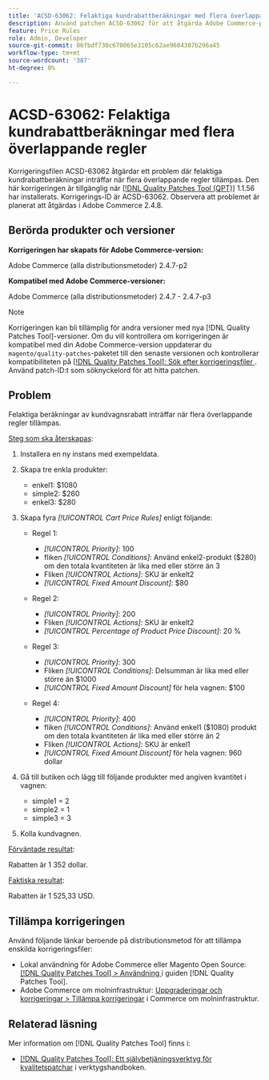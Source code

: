```yaml
---
title: 'ACSD-63062: Felaktiga kundrabattberäkningar med flera överlappande regler'
description: Använd patchen ACSD-63062 för att åtgärda Adobe Commerce-problemet där felaktiga kundrabattberäkningar inträffar när flera överlappande regler tillämpas.
feature: Price Rules
role: Admin, Developer
source-git-commit: 06fbdf730c670065e3105c62ae9604307b296a45
workflow-type: tm+mt
source-wordcount: '387'
ht-degree: 0%

---
```


# ACSD-63062: Felaktiga kundrabattberäkningar med flera överlappande regler

Korrigeringsfilen ACSD-63062 åtgärdar ett problem där felaktiga kundrabattberäkningar inträffar när flera överlappande regler tillämpas. Den här korrigeringen är tillgänglig när [[!DNL Quality Patches Tool (QPT)]](/help/tools/quality-patches-tool/quality-patches-tool-to-self-serve-quality-patches.md) 1.1.56 har installerats. Korrigerings-ID är ACSD-63062. Observera att problemet är planerat att åtgärdas i Adobe Commerce 2.4.8.

## Berörda produkter och versioner

**Korrigeringen har skapats för Adobe Commerce-version:**

Adobe Commerce (alla distributionsmetoder) 2.4.7-p2

**Kompatibel med Adobe Commerce-versioner:**

Adobe Commerce (alla distributionsmetoder) 2.4.7 - 2.4.7-p3

>[!NOTE]
>
>Korrigeringen kan bli tillämplig för andra versioner med nya [!DNL Quality Patches Tool]-versioner. Om du vill kontrollera om korrigeringen är kompatibel med din Adobe Commerce-version uppdaterar du `magento/quality-patches`-paketet till den senaste versionen och kontrollerar kompatibiliteten på [[!DNL Quality Patches Tool]: Sök efter korrigeringsfiler ](https://experienceleague.adobe.com/tools/commerce-quality-patches/index.html?lang=sv-SE). Använd patch-ID:t som söknyckelord för att hitta patchen.

## Problem

Felaktiga beräkningar av kundvagnsrabatt inträffar när flera överlappande regler tillämpas.

<u>Steg som ska återskapas</u>:

1. Installera en ny instans med exempeldata.
1. Skapa tre enkla produkter:

   * enkel1: $1080
   * simple2: $260
   * enkel3: $280

1. Skapa fyra *[!UICONTROL Cart Price Rules]* enligt följande:

   * Regel 1:

      * *[!UICONTROL Priority]*: 100
      * fliken *[!UICONTROL Conditions]*: Använd enkel2-produkt ($280) om den totala kvantiteten är lika med eller större än 3
      * Fliken *[!UICONTROL Actions]*: SKU är enkelt2
      * *[!UICONTROL Fixed Amount Discount]*: $80

   * Regel 2:

      * *[!UICONTROL Priority]*: 200
      * Fliken *[!UICONTROL Actions]*: SKU är enkelt2
      * *[!UICONTROL Percentage of Product Price Discount]*: 20 %

   * Regel 3:

      * *[!UICONTROL Priority]*: 300
      * Fliken *[!UICONTROL Conditions]*: Delsumman är lika med eller större än $1000
      * *[!UICONTROL Fixed Amount Discount]* för hela vagnen: $100

   * Regel 4:

      * *[!UICONTROL Priority]*: 400
      * fliken *[!UICONTROL Conditions]*: Använd enkel1 ($1080) produkt om den totala kvantiteten är lika med eller större än 2
      * Fliken *[!UICONTROL Actions]*: SKU är enkel1
      * *[!UICONTROL Fixed Amount Discount]* för hela vagnen: 960 dollar

1. Gå till butiken och lägg till följande produkter med angiven kvantitet i vagnen:

   * simple1 = 2
   * simple2 = 1
   * simple3 = 3

1. Kolla kundvagnen.

<u>Förväntade resultat</u>:

Rabatten är 1 352 dollar.

<u>Faktiska resultat</u>:

Rabatten är 1 525,33 USD.

## Tillämpa korrigeringen

Använd följande länkar beroende på distributionsmetod för att tillämpa enskilda korrigeringsfiler:

* Lokal användning för Adobe Commerce eller Magento Open Source: [[!DNL Quality Patches Tool] > Användning ](/help/tools/quality-patches-tool/usage.md) i guiden [!DNL Quality Patches Tool].
* Adobe Commerce om molninfrastruktur: [Uppgraderingar och korrigeringar > Tillämpa korrigeringar](https://experienceleague.adobe.com/docs/commerce-cloud-service/user-guide/develop/upgrade/apply-patches.html?lang=sv-SE) i Commerce om molninfrastruktur.


## Relaterad läsning

Mer information om [!DNL Quality Patches Tool] finns i:

* [[!DNL Quality Patches Tool]: Ett självbetjäningsverktyg för kvalitetspatchar](/help/tools/quality-patches-tool/quality-patches-tool-to-self-serve-quality-patches.md) i verktygshandboken.
